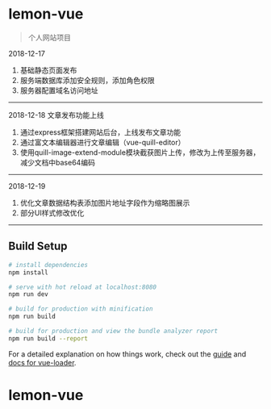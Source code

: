 # lemon-vue

> 个人网站项目

2018-12-17
1. 基础静态页面发布
2. 服务端数据库添加安全规则，添加角色权限
3. 服务器配置域名访问地址
**********
2018-12-18
文章发布功能上线
1. 通过express框架搭建网站后台，上线发布文章功能
2. 通过富文本编辑器进行文章编辑（vue-quill-editor）
3. 使用quill-image-extend-module模块截获图片上传，修改为上传至服务器，减少文档中base64编码
**********
2018-12-19
1. 优化文章数据结构表添加图片地址字段作为缩略图展示
2. 部分UI样式修改优化
**********
## Build Setup

``` bash
# install dependencies
npm install

# serve with hot reload at localhost:8080
npm run dev

# build for production with minification
npm run build

# build for production and view the bundle analyzer report
npm run build --report
```

For a detailed explanation on how things work, check out the [guide](http://vuejs-templates.github.io/webpack/) and [docs for vue-loader](http://vuejs.github.io/vue-loader).
# lemon-vue

